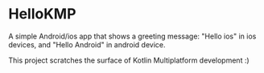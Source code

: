 # HelloKMP

A simple Android/ios app that shows a greeting message: "Hello ios" in ios devices, and "Hello Android" in android device.

This project scratches the surface of Kotlin Multiplatform development :) 
